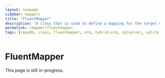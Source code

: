 ```yaml
---
layout: navpage
sidebar: mappers
title: "FluentMapper"
description: "A class that is used to define a mapping for the target data entity in a fluent way."
permalink: /mapper/fluentmapper
tags: [repodb, class, fluentmapper, orm, hybrid-orm, sqlserver, sqlite, mysql, postgresql]
---
```


# FluentMapper

This page is still in-progress.